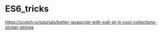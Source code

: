 # ES6_tricks
https://scotch.io/tutorials/better-javascript-with-es6-pt-iii-cool-collections-slicker-strings
